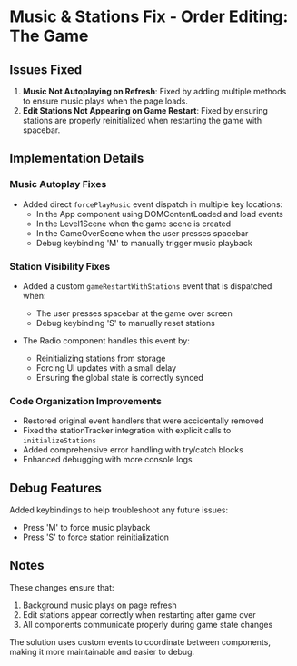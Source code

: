 # Music & Stations Fix - Order Editing: The Game

## Issues Fixed

1. **Music Not Autoplaying on Refresh**: Fixed by adding multiple methods to ensure music plays when the page loads.
2. **Edit Stations Not Appearing on Game Restart**: Fixed by ensuring stations are properly reinitialized when restarting the game with spacebar.

## Implementation Details

### Music Autoplay Fixes

- Added direct `forcePlayMusic` event dispatch in multiple key locations:
  - In the App component using DOMContentLoaded and load events
  - In the Level1Scene when the game scene is created
  - In the GameOverScene when the user presses spacebar
  - Debug keybinding 'M' to manually trigger music playback

### Station Visibility Fixes

- Added a custom `gameRestartWithStations` event that is dispatched when:
  - The user presses spacebar at the game over screen
  - Debug keybinding 'S' to manually reset stations
  
- The Radio component handles this event by:
  - Reinitializing stations from storage
  - Forcing UI updates with a small delay
  - Ensuring the global state is correctly synced

### Code Organization Improvements

- Restored original event handlers that were accidentally removed
- Fixed the stationTracker integration with explicit calls to `initializeStations`
- Added comprehensive error handling with try/catch blocks
- Enhanced debugging with more console logs

## Debug Features

Added keybindings to help troubleshoot any future issues:
- Press 'M' to force music playback
- Press 'S' to force station reinitialization

## Notes

These changes ensure that:
1. Background music plays on page refresh
2. Edit stations appear correctly when restarting after game over
3. All components communicate properly during game state changes

The solution uses custom events to coordinate between components, making it more maintainable and easier to debug. 